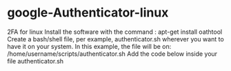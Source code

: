 # google-Authenticator-linux
2FA for linux
Install the software with the command : apt-get install oathtool
Create a bash/shell file, per example, authenticator.sh wherever you want to have it on your system. In this example, the file will be on:
/home/username/scripts/authenticator.sh
Add the code below inside your file authenticator.sh

